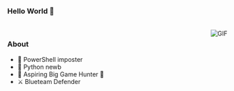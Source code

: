 ### Hello World 👋

<!--
**gunjin1/gunjin1** is a ✨ _special_ ✨ repository because its `README.md` (this file) appears on your GitHub profile.

Here are some ideas to get you started: -->
<br />
<img align="right" alt="GIF" src="script.gif" />

### About
- 📘 PowerShell imposter
- 📓 Python newb
- 🐼 Aspiring Big Game Hunter 🐻
- ⚔️ Blueteam Defender




